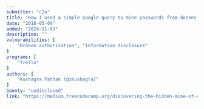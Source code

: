 ```yaml
---
submitter: "c2a"
title: "How I used a simple Google query to mine passwords from dozens of public Trello boards"
date: "2018-05-09"
added: "2024-11-03"
description: ""
vulnerabilities: [
    "Broken authorization", "Information disclosure"
]
programs: [
    "Trello"
]
authors: [
    "Kushagra Pathak (@xKushagra)"
]
bounty: "undisclosed"
link: "https://medium.freecodecamp.org/discovering-the-hidden-mine-of-credentials-and-sensitive-information-8e5ccfef2724"
---
```




